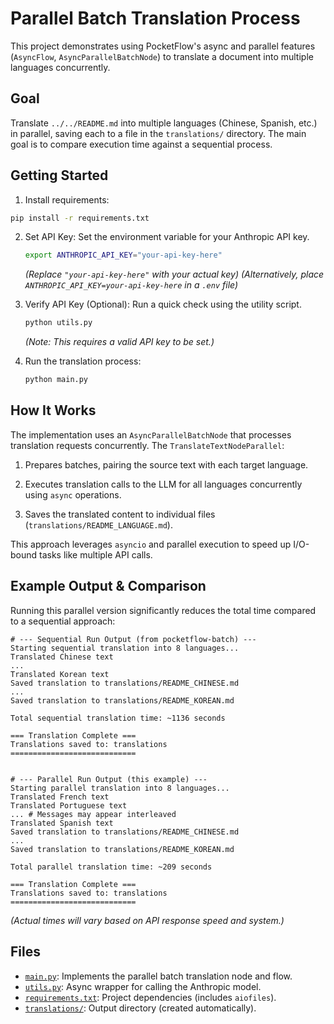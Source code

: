 # Parallel Batch Translation Process

This project demonstrates using PocketFlow's async and parallel features (`AsyncFlow`, `AsyncParallelBatchNode`) to translate a document into multiple languages concurrently.

## Goal

Translate `../../README.md` into multiple languages (Chinese, Spanish, etc.) in parallel, saving each to a file in the `translations/` directory. The main goal is to compare execution time against a sequential process.

## Getting Started

1. Install requirements:
```bash
pip install -r requirements.txt
```

2. Set API Key:
   Set the environment variable for your Anthropic API key.
   ```bash
   export ANTHROPIC_API_KEY="your-api-key-here"
   ```
   *(Replace `"your-api-key-here"` with your actual key)*
   *(Alternatively, place `ANTHROPIC_API_KEY=your-api-key-here` in a `.env` file)*

3. Verify API Key (Optional):
   Run a quick check using the utility script.
   ```bash
   python utils.py
   ```
   *(Note: This requires a valid API key to be set.)*

4. Run the translation process:
   ```bash
   python main.py
   ```

## How It Works

The implementation uses an `AsyncParallelBatchNode` that processes translation requests concurrently. The `TranslateTextNodeParallel`:

1. Prepares batches, pairing the source text with each target language.

2. Executes translation calls to the LLM for all languages concurrently using `async` operations.

3. Saves the translated content to individual files (`translations/README_LANGUAGE.md`).

This approach leverages `asyncio` and parallel execution to speed up I/O-bound tasks like multiple API calls.

## Example Output & Comparison

Running this parallel version significantly reduces the total time compared to a sequential approach:

```
# --- Sequential Run Output (from pocketflow-batch) ---
Starting sequential translation into 8 languages...
Translated Chinese text
...
Translated Korean text
Saved translation to translations/README_CHINESE.md
...
Saved translation to translations/README_KOREAN.md

Total sequential translation time: ~1136 seconds

=== Translation Complete ===
Translations saved to: translations
============================


# --- Parallel Run Output (this example) ---
Starting parallel translation into 8 languages...
Translated French text
Translated Portuguese text
... # Messages may appear interleaved
Translated Spanish text
Saved translation to translations/README_CHINESE.md
...
Saved translation to translations/README_KOREAN.md

Total parallel translation time: ~209 seconds

=== Translation Complete ===
Translations saved to: translations
============================
```
*(Actual times will vary based on API response speed and system.)*

## Files

- [`main.py`](./main.py): Implements the parallel batch translation node and flow.
- [`utils.py`](./utils.py): Async wrapper for calling the Anthropic model.
- [`requirements.txt`](./requirements.txt): Project dependencies (includes `aiofiles`).
- [`translations/`](./translations/): Output directory (created automatically). 